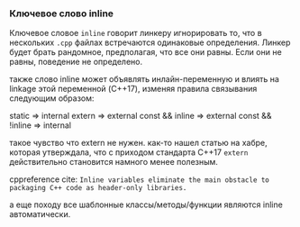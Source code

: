 ### Ключевое слово inline

Ключевое словое `inline` говорит линкеру игнорировать то, что в нескольких `.cpp` файлах встречаются одинаковые определения. Линкер будет брать рандомное, предполагая, что все они равны. Если они не равны, поведение не определено.

также слово inline может объявлять инлайн-переменную и влиять на linkage этой переменной (C++17), изменяя правила связывания следующим образом:

static => internal
extern => external
const && inline => external
const && !inline => internal

такое чувство что extern не нужен. как-то нашел статью на хабре, которая утверждала, что с приходом стандарта C++17 `extern` действительно становится намного менее полезным.

cppreference cite: `Inline variables eliminate the main obstacle to packaging C++ code as header-only libraries.`

а еще походу все шаблонные классы/методы/функции являются inline автоматически.